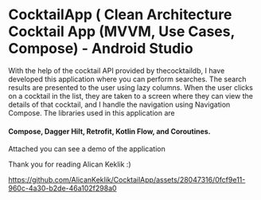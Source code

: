 # CocktailApp ( Clean Architecture Cocktail App (MVVM, Use Cases, Compose) - Android Studio

With the help of the cocktail API provided by thecocktaildb, 
I have developed this application where you can perform searches.
The search results are presented to the user using lazy columns. 
When the user clicks on a cocktail in the list,
they are taken to a screen where they can view the details of that cocktail,
and I handle the navigation using Navigation Compose.
The libraries used in this application are
#### Compose, Dagger Hilt, Retrofit, Kotlin Flow, and Coroutines.

Attached you can see a demo of the application


Thank you for reading
Alican Keklik :) 


https://github.com/AlicanKeklik/CocktailApp/assets/28047316/0fcf9e11-960c-4a30-b2de-46a102f298a0

